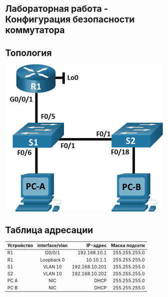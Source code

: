 # Лабораторная работа - Конфигурация безопасности коммутатора 

# Топология

![Image alt](https://github.com/giendo152/network-basic/blob/main/practice/pra9/1.png)

# Таблица адресации

| Устройство | interface/vlan	| IP-адрес	| Маска подсети |
| ---------------- |:------------------:| -----------------:| -----------------:|
| R1               |	G0/0/1	| 192.168.10.1 |	255.255.255.0 |
| R1               |	Loopback 0 	| 10.10.1.1 |	255.255.255.0 |
| S1               |	VLAN 10	| 192.168.10.201 | 255.255.255.0 |	
| S2               |	VLAN 10	| 192.168.10.202 |	255.255.255.0 |
| PC A              |	NIC 	| DHCP|	255.255.255.0 |
| PC B              |	NIC 	| DHCP|	255.255.255.0 |
